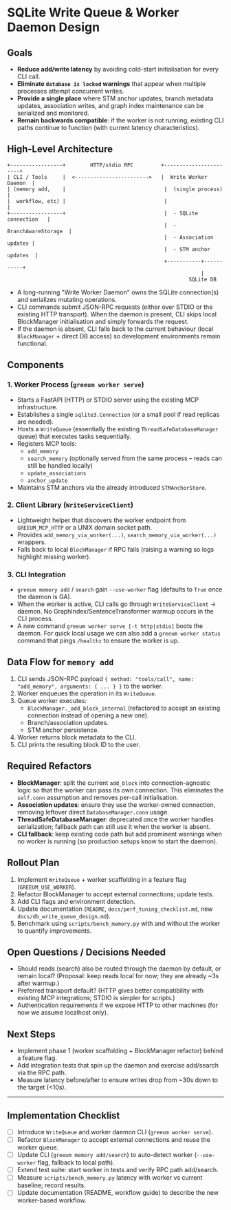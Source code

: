 # SQLite Write Queue & Worker Daemon Design

## Goals
- **Reduce add/write latency** by avoiding cold-start initialisation for every CLI call.
- **Eliminate `database is locked` warnings** that appear when multiple processes attempt concurrent writes.
- **Provide a single place** where STM anchor updates, branch metadata updates, association writes, and graph index maintenance can be serialized and monitored.
- **Remain backwards compatible**: if the worker is not running, existing CLI paths continue to function (with current latency characteristics).

## High-Level Architecture
```
+-----------------+        HTTP/stdio RPC         +-----------------------+
| CLI / Tools     |  <------------------------>   |  Write Worker Daemon  |
| (memory add,    |                                |  (single process)     |
|  workflow, etc) |                                |                       |
+-----------------+                                |  - SQLite connection   |
                                                   |  - BranchAwareStorage  |
                                                   |  - Association updates |
                                                   |  - STM anchor updates  |
                                                   +-----------+-----------+
                                                               |
                                                           SQLite DB
```
- A long-running "Write Worker Daemon" owns the SQLite connection(s) and serializes mutating operations.
- CLI commands submit JSON-RPC requests (either over STDIO or the existing HTTP transport). When the daemon is present, CLI skips local BlockManager initialisation and simply forwards the request.
- If the daemon is absent, CLI falls back to the current behaviour (local `BlockManager` + direct DB access) so development environments remain functional.

## Components

### 1. Worker Process (`greeum worker serve`)
- Starts a FastAPI (HTTP) or STDIO server using the existing MCP infrastructure.
- Establishes a single `sqlite3.Connection` (or a small pool if read replicas are needed).
- Hosts a `WriteQueue` (essentially the existing `ThreadSafeDatabaseManager` queue) that executes tasks sequentially.
- Registers MCP tools:
  - `add_memory`
  - `search_memory` (optionally served from the same process – reads can still be handled locally)
  - `update_associations`
  - `anchor_update`
- Maintains STM anchors via the already introduced `STMAnchorStore`.

### 2. Client Library (`WriteServiceClient`)
- Lightweight helper that discovers the worker endpoint from `GREEUM_MCP_HTTP` or a UNIX domain socket path.
- Provides `add_memory_via_worker(...)`, `search_memory_via_worker(...)` wrappers.
- Falls back to local `BlockManager` if RPC fails (raising a warning so logs highlight missing worker).

### 3. CLI Integration
- `greeum memory add` / `search` gain `--use-worker` flag (defaults to `True` once the daemon is GA).
- When the worker is active, CLI calls go through `WriteServiceClient` → daemon. No GraphIndex/SentenceTransformer warmup occurs in the CLI process.
- A new command `greeum worker serve [-t http|stdio]` boots the daemon. For quick local usage we can also add a `greeum worker status` command that pings `/healthz` to ensure the worker is up.

## Data Flow for `memory add`
1. CLI sends JSON-RPC payload `{ method: "tools/call", name: "add_memory", arguments: { ... } }` to the worker.
2. Worker enqueues the operation in its `WriteQueue`.
3. Queue worker executes:
   - `BlockManager._add_block_internal` (refactored to accept an existing connection instead of opening a new one).
   - Branch/association updates.
   - STM anchor persistence.
4. Worker returns block metadata to the CLI.
5. CLI prints the resulting block ID to the user.

## Required Refactors
- **BlockManager**: split the current `add_block` into connection-agnostic logic so that the worker can pass its own connection. This eliminates the `self.conn` assumption and removes per-call initialisation.
- **Association updates**: ensure they use the worker-owned connection, removing leftover direct `DatabaseManager.conn` usage.
- **ThreadSafeDatabaseManager**: deprecated once the worker handles serialization; fallback path can still use it when the worker is absent.
- **CLI fallback**: keep existing code path but add prominent warnings when no worker is running (so production setups know to start the daemon).

## Rollout Plan
1. Implement `WriteQueue` + worker scaffolding in a feature flag (`GREEUM_USE_WORKER`).
2. Refactor BlockManager to accept external connections; update tests.
3. Add CLI flags and environment detection.
4. Update documentation (`README`, `docs/perf_tuning_checklist.md`, new `docs/db_write_queue_design.md`).
5. Benchmark using `scripts/bench_memory.py` with and without the worker to quantify improvements.

## Open Questions / Decisions Needed
- Should reads (search) also be routed through the daemon by default, or remain local? (Proposal: keep reads local for now; they are already ~3s after warmup.)
- Preferred transport default? (HTTP gives better compatibility with existing MCP integrations; STDIO is simpler for scripts.)
- Authentication requirements if we expose HTTP to other machines (for now we assume localhost only).

## Next Steps
- Implement phase 1 (worker scaffolding + BlockManager refactor) behind a feature flag.
- Add integration tests that spin up the daemon and exercise add/search via the RPC path.
- Measure latency before/after to ensure writes drop from ~30s down to the target (<10s).

---

## Implementation Checklist
- [ ] Introduce `WriteQueue` and worker daemon CLI (`greeum worker serve`).
- [ ] Refactor `BlockManager` to accept external connections and reuse the worker queue.
- [ ] Update CLI (`greeum memory add/search`) to auto-detect worker (`--use-worker` flag, fallback to local path).
- [ ] Extend test suite: start worker in tests and verify RPC path add/search.
- [ ] Measure `scripts/bench_memory.py` latency with worker vs current baseline; record results.
- [ ] Update documentation (README, workflow guide) to describe the new worker-based workflow.
